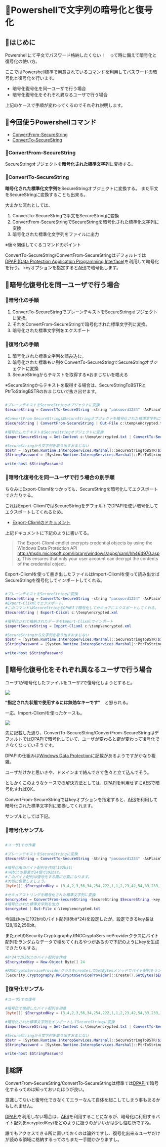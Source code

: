 ﻿# 🔰Powershellで文字列の暗号化と復号化

## 🔰はじめに

Powershellにて平文でパスワード格納したくない！　って時に備えて暗号化と復号化の使い方。

ここではPowershell標準で用意されているコマンドを利用してパスワードの暗号化と復号化を行います。

- 暗号化復号化を同一ユーザで行う場合
- 暗号化復号化をそれぞれ異なるユーザで行う場合

上記のケースで手順が変わってくるのでそれぞれ説明します。

## 🔰今回使うPowershellコマンド

- [ConvertFrom-SecureString](https://docs.microsoft.com/en-us/powershell/module/microsoft.powershell.security/convertfrom-securestring?view=powershell-5.1)
- [ConvertTo-SecureString](https://docs.microsoft.com/en-us/powershell/module/microsoft.powershell.security/convertto-securestring?view=powershell-5.1)

### 💎ConvertFrom-SecureString

SecureStringオブジェクトを**暗号化された標準文字列**に変換する。

### 💎ConvertTo-SecureString

**暗号化された標準化文字列**をSecureStringオブジェクトに変換する。
また平文をSecureStringに変換することも出来る。

大まかな流れとしては、

1. ConvertTo-SecureStringで平文をSecureStringに変換
1. ConvertFrom-SecureStringでSecureStringを暗号化された標準化文字列に変換
1. 暗号化された標準化文字列をファイルに出力

※後々関係してくるコマンドのポイント

ConvertTo-SecureString/ConvertFrom-SecureStringはデフォルトでは[DPAPI(Data Protection Application Programming Interface)](https://ja.wikipedia.org/wiki/DPAPI)を利用して暗号化を行う。
keyオプションを指定すると[AES](https://ja.wikipedia.org/wiki/Advanced_Encryption_Standard)で暗号化します。

## 🔰暗号化復号化を同一ユーザで行う場合

### 💎暗号化の手順

1. ConvertTo-SecureStringでプレーンテキストをSecureStringオブジェクトに変換。
1. それをConvertFrom-SecureStringで暗号化された標準文字列に変換。
1. 暗号化された標準文字列をエクスポート

### 💎復号化の手順

1. 暗号化された標準文字列を読み込む。
1. 暗号化された標準もい列をConvertTo-SecureStringでSecureStringオブジェクトに変換
1. SecureStringからテキストを取得する※おまじないを唱える

※SecureStringからテキストを取得する場合は、SecureStringToBSTRとPtrToStringBSTRのおまじないで抜き出せます。

```powershell

#プレーンテキストをSecureStringオブジェクトに変換
$secureString = ConvertTo-SecureString -string "password1234" -AsPlainText -Force

#ConvertFrom-SecureStringはSecureStringオブジェクトを暗号化された標準文字列に変換する
$SecureString | ConvertFrom-SecureString | Out-File c:\temp\encrypted.txt

#暗号化したテキストをSecureStringオブジェクトに変換
$importSecureString = Get-Content c:\temp\encrypted.txt | ConvertTo-SecureString

#SecureStringから文字列を取り出すおまじない
$bstr = [System.Runtime.InteropServices.Marshal]::SecureStringToBSTR($importSecureString)
$StringPassword = [System.Runtime.InteropServices.Marshal]::PtrToStringBSTR($bstr)

write-host $StringPassword

```

### 💎暗号化復号化を同一ユーザで行う場合の別手順

ちなみにExport-Clixmlをつかっても、SecureStringを暗号化してエクスポートできたりする。

これはExport-ClixmlではSecureStringをデフォルトでDPAPIを使い暗号化してエクスポートしてくれるため。

- [Export-Clixmlのドキュメント](https://docs.microsoft.com/en-us/powershell/module/microsoft.powershell.utility/export-clixml?view=powershell-5.1)

上記ドキュメントに下記のように書いてる。

>The Export-Clixml cmdlet encrypts credential objects by using the Windows Data Protection API http://msdn.microsoft.com/library/windows/apps/xaml/hh464970.aspx. This ensures that only your user account can decrypt the contents of the credential object.

Export-Clixmlを使って書き出したファイルはImport-Clixmlを使って読み出せばSecureStringを復号化してインポートしてくれる。

```powershell

#プレーンテキストをSecureStringに変換
$SecureString = ConvertTo-SecureString -string "password1234" -AsPlainText -Force
#Export-Clixmlでエクスポート。
#このコマンドはSecureStringをDPAPIで暗号化してセキュアにエクスポートしてくれる。
$SecureString | Export-Clixml c:\temp\encrypted.xml

#暗号化されて格納されたデータをImport-Clixmlでインポート
$importSecureString = Import-Clixml c:\temp\encrypted.xml

#SecureStringから文字列を取り出すおまじない
$bstr = [System.Runtime.InteropServices.Marshal]::SecureStringToBSTR($importSecureString)
$StringPassword = [System.Runtime.InteropServices.Marshal]::PtrToStringBSTR($bstr)

write-host $StringPassword

```

## 🔰暗号化復号化をそれぞれ異なるユーザで行う場合

ユーザ1が暗号化したファイルをユーザ2で復号化しようとすると。

![](image/SecureString.ConvertTo-SecureString.Error.png)

**”指定された状態で使用するには無効なキーです”**　と怒られる。

一応、Import-Clixmlを使ったケースも。

![](image\SecureString.Import-Clixml.Error.png)

先に記載した通り、ConvertTo-SecureString/ConvertFrom-SecureStringはデフォルトでは[DPAPI](https://ja.wikipedia.org/wiki/DPAPI)で暗号化していて、ユーザが変わると鍵が変わって復号化できなくなっていそうです。

DPAPIの仕組みは[Windows Data Protection](https://msdn.microsoft.com/en-us/library/ms995355?ranMID=24542&ranEAID=TnL5HPStwNw&ranSiteID=TnL5HPStwNw-_dd1jHC7tQSU.O2i7vnSww&tduid=(934de9902a1a743779577e464f5b7639)(256380)(2459594)(TnL5HPStwNw-_dd1jHC7tQSU.O2i7vnSww)())に記載があるようですがかなり複雑。

ユーザだけかと思いきや、ドメインまで絡んできて色々と立て込んでそう。

ともかくこのようなケースでの解決方法としては、[DPAPI](https://ja.wikipedia.org/wiki/DPAPI)を利用せずに[AES](https://ja.wikipedia.org/wiki/Advanced_Encryption_Standard)で暗号化すればOK。

ConvertFrom-SecureStringではkeyオプションを指定すると、[AES](https://ja.wikipedia.org/wiki/Advanced_Encryption_Standard)を利用して暗号化された標準文字列に変換してくれます。

サンプルとしては下記。

### 💎暗号化サンプル

```powershell

#ユーザ1での作業

#プレーンテキストをSecureStringに変換
$SecureString = ConvertTo-SecureString -String "password1234" -AsPlainText -Force

#暗号化用のバイト配列を作成(192bit)
#※8bitの要素が24個で192bit。
#このバイト配列は復号化する際に必要になります。
#大切に保管しましょう。
[byte[]] $EncryptedKey = (3,4,2,3,56,34,254,222,1,1,2,23,42,54,33,233,1,34,2,7,6,5,35,43)

#セキュアストリングを暗号化された標準文字列に変換
$encrypted = ConvertFrom-SecureString -SecureString $SecureString -key $EncryptedKey
#暗号化された標準文字列を出力
$encrypted | Out-File c:\temp\encrypted.txt


```

今回はkeyに192bitのバイト配列(8bit*24)を設定したが、設定できるkey長は128,192,256bit。

また.netのSecurity.Cryptography.RNGCryptoServiceProviderクラスにバイト配列をランダムなデータで埋めてくれるやつがあるので下記のようにkeyを生成できたりもする。

```Powershell
#8*24で192bitのバイト配列を作成
$EncryptedKey = New-Object Byte[] 24

#RNGCryptoServiceProviderクラスをcreateしてGetBytesメソッドでバイト配列をランダムなデータで埋める。
[Security.Cryptography.RNGCryptoServiceProvider]::Create().GetBytes($EncryptedKey)
```

### 💎復号化サンプル

```powershell
#ユーザ2での復号

#暗号化で使用したバイト配列を用意
[byte[]] $EncryptedKey = (3,4,2,3,56,34,254,222,1,1,2,23,42,54,33,233,1,34,2,7,6,5,35,43)

#暗号化された標準文字列をインポートしてSecureStringに変換
$importSecureString = Get-Content c:\temp\encrypted.txt | ConvertTo-SecureString -key $EncryptedKey

#SecureStringから文字列を取り出すおまじない
$bstr = [System.Runtime.InteropServices.Marshal]::SecureStringToBSTR($importSecureString)
$StringPassword = [System.Runtime.InteropServices.Marshal]::PtrToStringBSTR($bstr)

write-host $StringPassword

```

## 🔰総評

ConvertFrom-SecureString/ConvertTo-SecureStringは標準では[DPAPI](https://ja.wikipedia.org/wiki/DPAPI)で暗号化するってのは知っておいたほうが良い。

意識してないと復号化できなくてエラーなんて自体を起こしてしまう事もあるかもしれません。

[DPAPI](https://ja.wikipedia.org/wiki/DPAPI)を利用しない場合は、[AES](https://ja.wikipedia.org/wiki/Advanced_Encryption_Standard)を利用することになるが、暗号化に利用するバイト配列(EncryptedKey)をどのように扱うのがいいかは少し悩む所ですね。

誰でもアクセスできる所に置いておくのは論外ですし、復号化出来るユーザだけが読める領域に格納するってのもまた一手間かかりますし。
